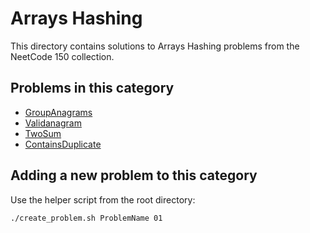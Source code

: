 # Arrays Hashing

This directory contains solutions to Arrays Hashing problems from the NeetCode 150 collection.

## Problems in this category

- [GroupAnagrams](GroupAnagrams/)
- [Validanagram](Validanagram/)
- [TwoSum](TwoSum/)
- [ContainsDuplicate](ContainsDuplicate/)

## Adding a new problem to this category

Use the helper script from the root directory:

```bash
./create_problem.sh ProblemName 01
```
